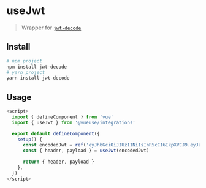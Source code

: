 # useJwt

> Wrapper for [`jwt-decode`](https://github.com/auth0/jwt-decode)

## Install

```bash
# npm project
npm install jwt-decode
# yarn project
yarn install jwt-decode
```

## Usage

```typescript
<script>
  import { defineComponent } from 'vue'
  import { useJwt } from '@vueuse/integrations'

  export default defineComponent({
    setup() {
      const encodedJwt = ref('eyJhbGciOiJIUzI1NiIsInR5cCI6IkpXVCJ9.eyJzdWIiOiIxMjM0NTY3ODkwIiwiaWF0IjoxNTE2MjM5MDIyfQ.L8i6g3PfcHlioHCCPURC9pmXT7gdJpx3kOoyAfNUwCc')
      const { header, payload } = useJwt(encodedJwt)

      return { header, payload }
    },
  })
</script>
```
